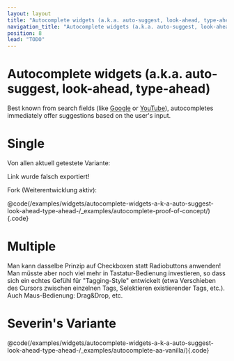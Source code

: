 ```yaml
---
layout: layout
title: "Autocomplete widgets (a.k.a. auto-suggest, look-ahead, type-ahead)"
navigation_title: "Autocomplete widgets (a.k.a. auto-suggest, look-ahead, type-ahead)"
position: 8
lead: "TODO"
---
```


# Autocomplete widgets (a.k.a. auto-suggest, look-ahead, type-ahead)

Best known from search fields (like [Google](https://www.google.com) or [YouTube](https://www.youtube.com)), autocompletes immediately offer suggestions based on the user's input.

# Single

Von allen aktuell getestete Variante:

Link wurde falsch exportiert!

Fork (Weiterentwicklung aktiv):

@code(/examples/widgets/autocomplete-widgets-a-k-a-auto-suggest-look-ahead-type-ahead-/_examples/autocomplete-proof-of-concept/){.code}

# Multiple

Man kann dasselbe Prinzip auf Checkboxen statt Radiobuttons anwenden! Man müsste aber noch viel mehr in Tastatur-Bedienung investieren, so dass sich ein echtes Gefühl für "Tagging-Style" entwickelt (etwa Verschieben des Cursors zwischen einzelnen Tags, Selektieren existierender Tags, etc.). Auch Maus-Bedienung: Drag&Drop, etc.

# Severin's Variante

@code(/examples/widgets/autocomplete-widgets-a-k-a-auto-suggest-look-ahead-type-ahead-/_examples/autocomplete-aa-vanilla/){.code}
